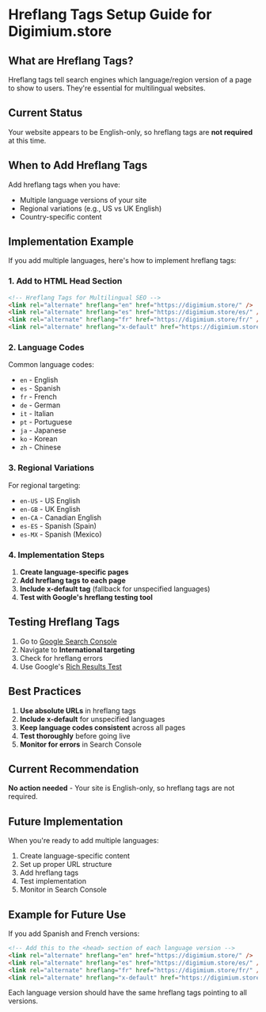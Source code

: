 # Hreflang Tags Setup Guide for Digimium.store

## What are Hreflang Tags?

Hreflang tags tell search engines which language/region version of a page to show to users. They're essential for multilingual websites.

## Current Status

Your website appears to be English-only, so hreflang tags are **not required** at this time.

## When to Add Hreflang Tags

Add hreflang tags when you have:

- Multiple language versions of your site
- Regional variations (e.g., US vs UK English)
- Country-specific content

## Implementation Example

If you add multiple languages, here's how to implement hreflang tags:

### 1. Add to HTML Head Section

```html
<!-- Hreflang Tags for Multilingual SEO -->
<link rel="alternate" hreflang="en" href="https://digimium.store/" />
<link rel="alternate" hreflang="es" href="https://digimium.store/es/" />
<link rel="alternate" hreflang="fr" href="https://digimium.store/fr/" />
<link rel="alternate" hreflang="x-default" href="https://digimium.store/" />
```

### 2. Language Codes

Common language codes:

- `en` - English
- `es` - Spanish
- `fr` - French
- `de` - German
- `it` - Italian
- `pt` - Portuguese
- `ja` - Japanese
- `ko` - Korean
- `zh` - Chinese

### 3. Regional Variations

For regional targeting:

- `en-US` - US English
- `en-GB` - UK English
- `en-CA` - Canadian English
- `es-ES` - Spanish (Spain)
- `es-MX` - Spanish (Mexico)

### 4. Implementation Steps

1. **Create language-specific pages**
2. **Add hreflang tags to each page**
3. **Include x-default tag** (fallback for unspecified languages)
4. **Test with Google's hreflang testing tool**

## Testing Hreflang Tags

1. Go to [Google Search Console](https://search.google.com/search-console)
2. Navigate to **International targeting**
3. Check for hreflang errors
4. Use Google's [Rich Results Test](https://search.google.com/test/rich-results)

## Best Practices

1. **Use absolute URLs** in hreflang tags
2. **Include x-default** for unspecified languages
3. **Keep language codes consistent** across all pages
4. **Test thoroughly** before going live
5. **Monitor for errors** in Search Console

## Current Recommendation

**No action needed** - Your site is English-only, so hreflang tags are not required.

## Future Implementation

When you're ready to add multiple languages:

1. Create language-specific content
2. Set up proper URL structure
3. Add hreflang tags
4. Test implementation
5. Monitor in Search Console

## Example for Future Use

If you add Spanish and French versions:

```html
<!-- Add this to the <head> section of each language version -->
<link rel="alternate" hreflang="en" href="https://digimium.store/" />
<link rel="alternate" hreflang="es" href="https://digimium.store/es/" />
<link rel="alternate" hreflang="fr" href="https://digimium.store/fr/" />
<link rel="alternate" hreflang="x-default" href="https://digimium.store/" />
```

Each language version should have the same hreflang tags pointing to all versions.
